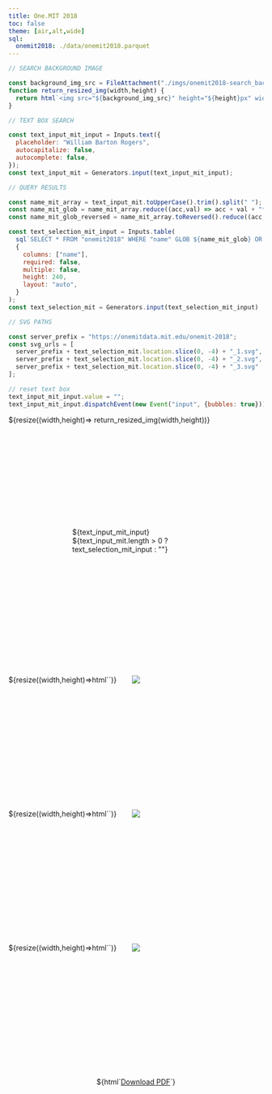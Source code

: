 ```yaml
---
title: One.MIT 2018
toc: false
theme: [air,alt,wide]
sql:
  onemit2018: ./data/onemit2018.parquet
---
```


```js
// SEARCH BACKGROUND IMAGE

const background_img_src = FileAttachment("./imgs/onemit2018-search_background.jpg").href;
function return_resized_img(width,height) {
  return html`<img src="${background_img_src}" height="${height}px" width="${width}px" style="object-fit:cover; border-radius: 0.75rem;">`
}
```

```js
// TEXT BOX SEARCH

const text_input_mit_input = Inputs.text({
  placeholder: "William Barton Rogers",
  autocapitalize: false,
  autocomplete: false,
});
const text_input_mit = Generators.input(text_input_mit_input);
```

```js
// QUERY RESULTS

const name_mit_array = text_input_mit.toUpperCase().trim().split(" ");
const name_mit_glob = name_mit_array.reduce((acc,val) => acc + val + "*","*");
const name_mit_glob_reversed = name_mit_array.toReversed().reduce((acc,val) => acc + val + "*","*");

const text_selection_mit_input = Inputs.table(
  sql`SELECT * FROM "onemit2018" WHERE "name" GLOB ${name_mit_glob} OR "name" GLOB ${name_mit_glob_reversed} LIMIT 10`,
  {
    columns: ["name"],
    required: false,
    multiple: false,
    height: 240,
    layout: "auto",
  }
);
const text_selection_mit = Generators.input(text_selection_mit_input)
```

```js
// SVG PATHS

const server_prefix = "https://onemitdata.mit.edu/onemit-2018";
const svg_urls = [
  server_prefix + text_selection_mit.location.slice(0, -4) + "_1.svg",
  server_prefix + text_selection_mit.location.slice(0, -4) + "_2.svg",
  server_prefix + text_selection_mit.location.slice(0, -4) + "_3.svg"
];

// reset text box
text_input_mit_input.value = "";
text_input_mit_input.dispatchEvent(new Event("input", {bubbles: true}));
```

<style type="text/css">

  .svg-container img {
    position: absolute;
    left:50%;
    transform: translateX(-50%);
}

  .search-box-container {
   position: relative;
   height: 512px;
}
  
  .centered-text {
    position: absolute;
    left: 50%;
    top: 75%;
    transform: translate(-50%,-75%);
    height:240px;
}

  .search-heading {
    color:white;
    text-align:center;
}

  th {
    display: none;
}

  table {
    background-color: rgba(255,255,255,0.5);
}

  input {
    text-align:center;
}

</style>

<div class="grid grid-cols-3" style="grid-auto-rows: min-content;">
  <div class="grid-colspan-3 search-box-container">
    ${resize((width,height)=> return_resized_img(width,height))}
    <div class="centered-text">
      <div class="search-heading"> Start typing a name..</div>
      ${text_input_mit_input}
      ${text_input_mit.length > 0 ? text_selection_mit_input : ""}
    </div>
  </div>
  <div class="card svg-container" style="min-height: 264px;">
  ${resize((width,height)=>html`<img src="${svg_urls[0]}" height="${Math.min(width,height)}">`)}
  </div>
  <div class="card svg-container" style="min-height: 264px;">
  ${resize((width,height)=>html`<img src="${svg_urls[1]}" height="${Math.min(width,height)}">`)}
  </div>
  <div class="card svg-container" style="min-height: 264px;">
  ${resize((width,height)=>html`<img src="${svg_urls[2]}" height="${Math.min(width,height)}">`)}
  </div>
</div>
<div class="grid grid-cols-3" style="grid-auto-rows: auto; text-align:center;">
  <div class="grid-colspan-3"> ${html`<a target="_blank" href="${server_prefix + text_selection_mit.location}">Download PDF</a>`} </div>
</div>
 
